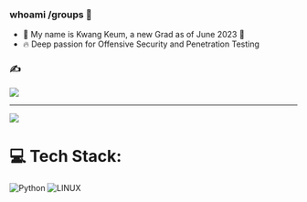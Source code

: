 ### whoami /groups  👋
- :turtle: My name is Kwang Keum, a new Grad as of June 2023 :trident:
-  :fire: Deep passion for Offensive Security and Penetration Testing

### ✍️
![](https://quotes-github-readme.vercel.app/api?type=horizontal&theme=tokyonight)

---
[![](https://visitcount.itsvg.in/api?id=kwangyun&icon=0&color=0)](https://visitcount.itsvg.in)
# 💻 Tech Stack:
![Python](https://img.shields.io/badge/python-3670A0?style=for-the-badge&logo=python&logoColor=ffdd54) ![LINUX](https://img.shields.io/badge/Linux-FCC624?style=for-the-badge&logo=linux&logoColor=black)

